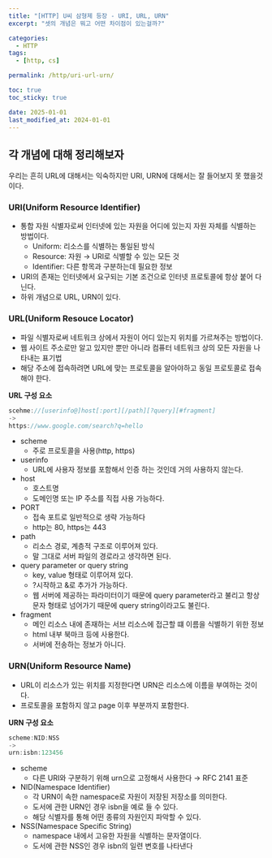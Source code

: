 ```yaml
---
title: "[HTTP] U씨 삼형제 등장 - URI, URL, URN"
excerpt: "셋의 개념은 뭐고 어떤 차이점이 있는걸까?"

categories:
  - HTTP
tags:
  - [http, cs]

permalink: /http/uri-url-urn/

toc: true
toc_sticky: true

date: 2025-01-01
last_modified_at: 2024-01-01
---
```

## 각 개념에 대해 정리해보자

우리는 흔히 URL에 대해서는 익숙하지만 URI, URN에 대해서는 잘 들어보지 못 했을것이다.

### URI(Uniform Resource Identifier)

- 통합 자원 식별자로써 인터넷에 있는 자원을 어디에 있는지 자원 자체를 식별하는 방법이다.
    - Uniform: 리소스를 식별하는 통일된 방식
    - Resource: 자원 → URI로 식별할 수 있는 모든 것
    - Identifier: 다른 항목과 구분하는데 필요한 정보
- URI의 존재는 인터넷에서 요구되는 기본 조건으로 인터넷 프로토콜에 항상 붙어 다닌다.
- 하위 개념으로 URL, URN이 있다.

### URL(Uniform Resouce Locator)

- 파일 식별자로써 네트워크 상에서 자원이 어디 있는지 위치를 가르쳐주는 방법이다.
- 웹 사이트 주소로만 알고 있지만 뿐만 아니라 컴퓨터 네트워크 상의 모든 자원을 나타내는 표기법
- 해당 주소에 접속하려면 URL에 맞는 프로토콜을 알아야하고 동일 프로토콜로 접속해야 한다.

**URL 구성 요소**

```java
scehme://[userinfo@]host[:port][/path][?query][#fragment]
->
https://www.google.com/search?q=hello
```

- scheme
    - 주로 프로토콜을 사용(http, https)
- userinfo
    - URL에 사용자 정보를 포함해서 인증 하는 것인데 거의 사용하지 않는다.
- host
    - 호스트명
    - 도메인명 또는 IP 주소를 직접 사용 가능하다.
- PORT
    - 접속 포트로 일반적으로 생략 가능하다
    - http는 80, https는 443
- path
    - 리소스 경로, 계층적 구조로 이루어져 있다.
    - 말 그대로 서버 파일의 경로라고 생각하면 된다.
- query parameter or query string
    - key, value 형태로 이루어져 있다.
    - ?시작하고 &로 추가가 가능하다.
    - 웹 서버에 제공하는 파라미터이기 때문에 query parameter라고 불리고 항상 문자 형태로 넘어가기 때문에 query string이라고도 불린다.
- fragment
    - 메인 리소스 내에 존재하는 서브 리소스에 접근할 떄 이름을 식별하기 위한 정보
    - html 내부 북마크 등에 사용한다.
    - 서버에 전송하는 정보가 아니다.

### URN(Uniform Resource Name)

- URL이 리소스가 있는 위치를 지정한다면 URN은 리소스에 이름을 부여하는 것이다.
- 프로토콜을 포함하지 않고 page 이후 부분까지 포함한다.

**URN 구성 요소**

```java
scheme:NID:NSS
->
urn:isbn:123456
```

- scheme
    - 다른 URI와 구분하기 위해 urn으로 고정해서 사용한다 → RFC 2141 표준
- NID(Namespace Identifier)
    - 각 URN이 속한 namespace로 자원이 저장된 저장소를 의미한다.
    - 도서에 관한 URN인 경우 isbn을 예로 들 수 있다.
    - 해당 식별자를 통해 어떤 종류의 자원인지 파악할 수 있다.
- NSS(Namespace Specific String)
    - namespace 내에서 고유한 자원을 식별하는 문자열이다.
    - 도서에 관한 NSS인 경우 isbn의 일련 변호를 나타낸다